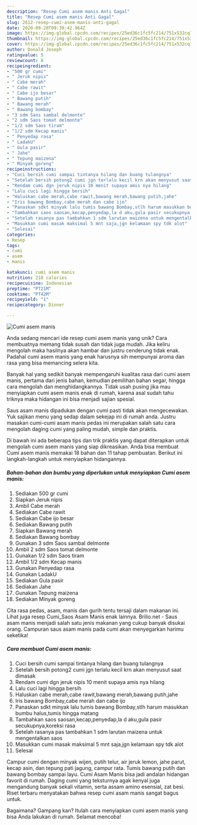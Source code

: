 ```yaml
---
description: "Resep Cumi asem manis Anti Gagal"
title: "Resep Cumi asem manis Anti Gagal"
slug: 2612-resep-cumi-asem-manis-anti-gagal
date: 2020-09-20T09:39:42.964Z
image: https://img-global.cpcdn.com/recipes/25ed36c1fc5fc214/751x532cq70/cumi-asem-manis-foto-resep-utama.jpg
thumbnail: https://img-global.cpcdn.com/recipes/25ed36c1fc5fc214/751x532cq70/cumi-asem-manis-foto-resep-utama.jpg
cover: https://img-global.cpcdn.com/recipes/25ed36c1fc5fc214/751x532cq70/cumi-asem-manis-foto-resep-utama.jpg
author: Donald Joseph
ratingvalue: 5
reviewcount: 8
recipeingredient:
- "500 gr cumi"
- " Jeruk nipis"
- " Cabe merah"
- " Cabe rawit"
- " Cabe ijo besar"
- " Bawang putih"
- " Bawang merah"
- " Bawang bombay"
- "3 sdm Saos sambal delmonte"
- "2 sdm Saos tomat delmonte"
- "1/2 sdm Saos tiram"
- "1/2 sdm Kecap manis"
- " Penyedap rasa"
- " LadakU"
- " Gula pasir"
- " Jahe"
- " Tepung maizena"
- " Minyak goreng"
recipeinstructions:
- "Cuci bersih cumi sampai tintanya hilang dan buang tulangnya"
- "Setelah bersih potong2 cumi jgn terlalu kecil krn akan menyusut saat dimasak"
- "Rendam cumi dgn jeruk nipis 10 menit supaya amis nya hilang"
- "Lalu cuci lagi hingga bersih"
- "Haluskan cabe merah,cabe rawit,bawang merah,bawang putih,jahe"
- "Iris bawang Bombay,cabe merah dan cabe ijo"
- "Panaskan sdkt minyak lalu tumis bawang Bombay,stlh harum masukkan bumbu halus,tumis hingga matang"
- "Tambahkan saos saosan,kecap,penyedap,la d aku,gula pasir secukupnya,koreksi rasa"
- "Setelah rasanya pas tambahkan 1 sdm larutan maizena untuk mengentalkan saos"
- "Masukkan cumi masak maksimal 5 mnt saja,jgn kelamaan spy tdk alot"
- "Selesai"
categories:
- Resep
tags:
- cumi
- asem
- manis

katakunci: cumi asem manis 
nutrition: 218 calories
recipecuisine: Indonesian
preptime: "PT21M"
cooktime: "PT42M"
recipeyield: "1"
recipecategory: Dinner

---
```



![Cumi asem manis](https://img-global.cpcdn.com/recipes/25ed36c1fc5fc214/751x532cq70/cumi-asem-manis-foto-resep-utama.jpg)

Anda sedang mencari ide resep cumi asem manis yang unik? Cara membuatnya memang tidak susah dan tidak juga mudah. Jika keliru mengolah maka hasilnya akan hambar dan justru cenderung tidak enak. Padahal cumi asem manis yang enak harusnya sih mempunyai aroma dan rasa yang bisa memancing selera kita.

Banyak hal yang sedikit banyak mempengaruhi kualitas rasa dari cumi asem manis, pertama dari jenis bahan, kemudian pemilihan bahan segar, hingga cara mengolah dan menghidangkannya. Tidak usah pusing jika mau menyiapkan cumi asem manis enak di rumah, karena asal sudah tahu triknya maka hidangan ini bisa menjadi sajian spesial.

Saus asam manis dipadukan dengan cumi pasti tidak akan mengecewakan. Yuk sajikan menu yang sedap dalam sekejap ini di rumah anda. Justru masakan cumi-cumi asam manis pedas ini merupakan salah satu cara mengolah daging cumi yang paling mudah, simple dan praktis.


Di bawah ini ada beberapa tips dan trik praktis yang dapat diterapkan untuk mengolah cumi asem manis yang siap dikreasikan. Anda bisa membuat Cumi asem manis memakai 18 bahan dan 11 tahap pembuatan. Berikut ini langkah-langkah untuk menyiapkan hidangannya.

<!--inarticleads1-->

##### Bahan-bahan dan bumbu yang diperlukan untuk menyiapkan Cumi asem manis:

1. Sediakan 500 gr cumi
1. Siapkan  Jeruk nipis
1. Ambil  Cabe merah
1. Sediakan  Cabe rawit
1. Sediakan  Cabe ijo besar
1. Sediakan  Bawang putih
1. Siapkan  Bawang merah
1. Sediakan  Bawang bombay
1. Gunakan 3 sdm Saos sambal delmonte
1. Ambil 2 sdm Saos tomat delmonte
1. Gunakan 1/2 sdm Saos tiram
1. Ambil 1/2 sdm Kecap manis
1. Gunakan  Penyedap rasa
1. Gunakan  LadakU
1. Sediakan  Gula pasir
1. Sediakan  Jahe
1. Gunakan  Tepung maizena
1. Sediakan  Minyak goreng


Cita rasa pedas, asam, manis dan gurih tentu tersaji dalam makanan ini. Lihat juga resep Cumi_Saos Asam Manis enak lainnya. Brilio.net - Saus asam manis menjadi salah satu jenis makanan yang cukup banyak disukai orang. Campuran saus asam manis pada cumi akan menyegarkan harimu seketika! 

<!--inarticleads2-->

##### Cara membuat Cumi asem manis:

1. Cuci bersih cumi sampai tintanya hilang dan buang tulangnya
1. Setelah bersih potong2 cumi jgn terlalu kecil krn akan menyusut saat dimasak
1. Rendam cumi dgn jeruk nipis 10 menit supaya amis nya hilang
1. Lalu cuci lagi hingga bersih
1. Haluskan cabe merah,cabe rawit,bawang merah,bawang putih,jahe
1. Iris bawang Bombay,cabe merah dan cabe ijo
1. Panaskan sdkt minyak lalu tumis bawang Bombay,stlh harum masukkan bumbu halus,tumis hingga matang
1. Tambahkan saos saosan,kecap,penyedap,la d aku,gula pasir secukupnya,koreksi rasa
1. Setelah rasanya pas tambahkan 1 sdm larutan maizena untuk mengentalkan saos
1. Masukkan cumi masak maksimal 5 mnt saja,jgn kelamaan spy tdk alot
1. Selesai


Campur cumi dengan minyak wijen, putih telur, air jeruk lemon, jahe parut, kecap asin, dan tepung pati jagung, campur rata. Tumis bawang putih dan bawang bombay sampai layu. Cumi Asam Manis bisa jadi andalan hidangan favorit di rumah. Daging cumi yang teksturnya agak kenyal juga mengandung banyak sekali vitamin, serta assam amino esensial, zat besi. Riset terbaru menyatakan bahwa resep cumi asam manis sangat bagus untuk. 

Bagaimana? Gampang kan? Itulah cara menyiapkan cumi asem manis yang bisa Anda lakukan di rumah. Selamat mencoba!
